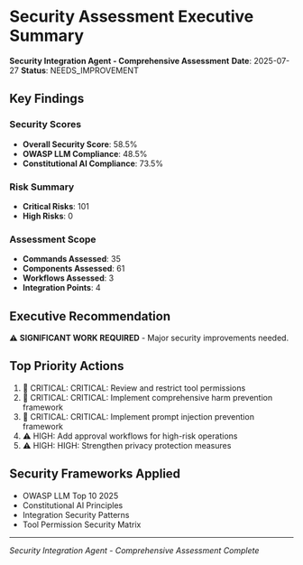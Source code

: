 # Security Assessment Executive Summary

**Security Integration Agent - Comprehensive Assessment**
**Date**: 2025-07-27
**Status**: NEEDS_IMPROVEMENT

## Key Findings

### Security Scores
- **Overall Security Score**: 58.5%
- **OWASP LLM Compliance**: 48.5%
- **Constitutional AI Compliance**: 73.5%

### Risk Summary
- **Critical Risks**: 101
- **High Risks**: 0

### Assessment Scope
- **Commands Assessed**: 35
- **Components Assessed**: 61
- **Workflows Assessed**: 3
- **Integration Points**: 4

## Executive Recommendation

⚠️ **SIGNIFICANT WORK REQUIRED** - Major security improvements needed.

## Top Priority Actions

1. 🚨 CRITICAL: CRITICAL: Review and restrict tool permissions
2. 🚨 CRITICAL: CRITICAL: Implement comprehensive harm prevention framework
3. 🚨 CRITICAL: CRITICAL: Implement prompt injection prevention framework
4. ⚠️ HIGH: Add approval workflows for high-risk operations
5. ⚠️ HIGH: HIGH: Strengthen privacy protection measures

## Security Frameworks Applied
- OWASP LLM Top 10 2025
- Constitutional AI Principles  
- Integration Security Patterns
- Tool Permission Security Matrix

---
*Security Integration Agent - Comprehensive Assessment Complete*
